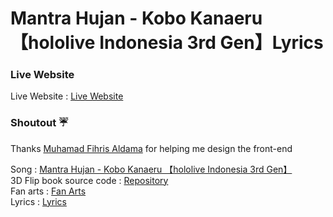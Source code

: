 # Mantra Hujan - Kobo Kanaeru 【hololive Indonesia 3rd Gen】Lyrics

### Live Website
Live Website : [Live Website](https://dimas-saputra-me.github.io/Mantra-Hujan/)

### Shoutout ☔
Thanks [Muhamad Fihris Aldama](https://github.com/fihrisaldama015) for helping me design the front-end </br>

Song                        : [Mantra Hujan - Kobo Kanaeru 【hololive Indonesia 3rd Gen】](https://www.youtube.com/watch?v=SF-_47-oCtk) </br>
3D Flip book source code    : [Repository](https://github.com/jones345/3D-Flip-Book-Tutorial-Customized-CodingStar) </br>
Fan arts                    : [Fan Arts](images.js) </br>
Lyrics                      : [Lyrics](https://genius.com/Kobo-kanaeru-mantra-hujan-lyrics) </br>

